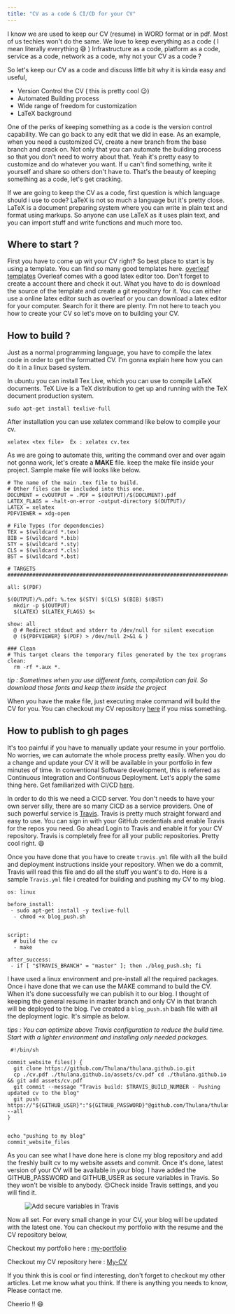 ```yaml
---
title: "CV as a code & CI/CD for your CV"
---
```

I know we are used to keep our CV (resume) in WORD format or in pdf. Most of us techies won't do the same. We love to keep everything as a code ( I mean literally everything :sweat_smile: ) Infrastructure as a code, platform as a code, service as a code, network as a code, why not your CV as a code ?

So let's keep our CV as a code and discuss little bit why it is kinda easy and useful,

 - Version Control the CV ( this is pretty cool :wink:)
 - Automated Building process
 - Wide range of freedom for customization 
 - LaTeX background

One of the perks of keeping something as a code is the version control capability. We can go back to any edit that we did in ease.  As an example, when you need a customized CV, create a new branch from the base branch and crack on. Not only that you can automate the building process so that you don't need to worry about that. Yeah it's pretty easy to customize and do whatever you want. If u can't find something, write it yourself and share so others don't have to. That's the beauty of keeping something as a code, let's get cracking.

If we are going to keep the CV as a code, first question is which language should i use to code? LaTeX is not so much a language but it's pretty close. LaTeX is a document preparing system where you can write in plain text and format using markups. So anyone can use LaTeX as it uses plain text, and you can import stuff and write functions and much more too. 

## Where to start ?

First you have to come up wit your CV right? So best place to start is by using a template. You can find so many good templates here. [overleaf templates](https://www.overleaf.com/latex/templates) Overleaf comes with a good latex editor too. Don't forget to create a account there and check it out. What you have to do is download the source of the template and create a git repository for it. You can either use a online latex editor such as overleaf or you can download a latex editor for your computer. Search for it there are plenty. I'm not here to teach you how to create your CV so let's move on to building your CV.

## How to build ?

Just as a normal programming language, you have to compile the latex code in order to get the formatted CV. I'm gonna explain here how you can do it in a linux based system. 

In ubuntu you can install Tex Live, which you can use to compile LaTeX documents. TeX Live is a TeX distribution to get up and running with the TeX document production system. 

    sudo apt-get install texlive-full

After installation you can use xelatex command like below to compile your cv.

    xelatex <tex file>  Ex : xelatex cv.tex

As we are going to automate this, writing the command over and over again not gonna work, let's create a **MAKE** file. keep the make file inside your project. Sample make file will looks like below.

    # The name of the main .tex file to build.  
    # Other files can be included into this one.  
    DOCUMENT = cvOUTPUT = .PDF = $(OUTPUT)/$(DOCUMENT).pdf  
    LATEX_FLAGS = -halt-on-error -output-directory $(OUTPUT)/
    LATEX = xelatex
    PDFVIEWER = xdg-open  
    
    # File Types (for dependencies)  
    TEX = $(wildcard *.tex)
    BIB = $(wildcard *.bib)
    STY = $(wildcard *.sty)
    CLS = $(wildcard *.cls)
    BST = $(wildcard *.bst)  
      
    # TARGETS  
    ###############################################################################  
      
    all: $(PDF)  
      
    $(OUTPUT)/%.pdf: %.tex $(STY) $(CLS) $(BIB) $(BST)  
      mkdir -p $(OUTPUT)  
      $(LATEX) $(LATEX_FLAGS) $<  
      
    show: all  
      @ # Redirect stdout and stderr to /dev/null for silent execution  
      @ (${PDFVIEWER} $(PDF) > /dev/null 2>&1 & )  
      
    ### Clean  
    # This target cleans the temporary files generated by the tex programs  
    clean:  
      rm -rf *.aux *.

  *tip :  Sometimes when you use different fonts, compilation can fail. So download those fonts and keep them inside the project* 

When you have the make file, just executing make command will build the CV for you. You can checkout my CV repository [here](https://github.com/Thulana/My-CV) if you miss something. 

## How to publish to gh pages

It's too painful if you have to manually update your resume in your portfolio. No worries, we  can automate the whole process pretty easily. When you do a change and update your CV it will be available in your portfolio in few minutes of time. In conventional Software development, this is referred as Continuous Integration and Continuous Deployment. Let's apply the same thing here. Get familiarized with CI/CD [here](https://dzone.com/articles/what-is-cicd).

In order to do this we need a CICD server. You don't needs to have your own server silly, there are so many CICD as a service providers. One of such powerful service is [Travis](https://travis-ci.org/).  Travis is pretty much straight forward and easy to use. You can sign in with your GitHub credentials and enable Travis for the repos you need. Go ahead Login to Travis and enable it for your CV repository. Travis is completely free for all your public repositories. Pretty cool right. :smile:

Once you have done that you have to create `travis.yml` file with all the build and deployment instructions inside your repository. When we do a commit, Travis will read this file and do all the stuff you want's to do. Here is a sample `Travis.yml` file i created for building and pushing my CV to my blog.


    os: linux  
      
    before_install:  
     - sudo apt-get install -y texlive-full  
      - chmod +x blog_push.sh  
      
      
    script:  
      # build the cv  
      - make  
      
    after_success:  
     - if [ "$TRAVIS_BRANCH" = "master" ]; then ./blog_push.sh; fi

I have used a linux environment and pre-install all the required packages.  Once i have done that we can use the MAKE command to build the CV.  When it's done successfully we can publish it to our blog. I thought of keeping the general resume in master branch and only CV in that branch will be deployed to the blog. I've created a `blog_push.sh` bash file with all the deployment logic. It's simple as below.

*tips : You can optimize above Travis configuration to reduce the build time. Start with a lighter environment and installing only needed packages.* 
   

     #!/bin/sh  
      
    commit_website_files() {  
      git clone https://github.com/Thulana/thulana.github.io.git  
      cp ./cv.pdf ./thulana.github.io/assets/cv.pdf cd ./thulana.github.io && git add assets/cv.pdf  
      git commit --message "Travis build: $TRAVIS_BUILD_NUMBER - Pushing updated cv to the blog"   
      git push https://"${GITHUB_USER}":"${GITHUB_PASSWORD}"@github.com/Thulana/thulana.github.io.git --all  
    }  
      
      
    echo "pushing to my blog"  
    commit_website_files

As you can see what I have done here is clone my blog repository and add the freshly built cv to my website assets and commit. Once it's done, latest version of your CV will be available in your blog. I have added the GITHUB_PASSWORD and GITHUB_USER as secure variables in Travis. So they won't be visible to anybody. :wink:Check inside Travis settings, and you will find it. 

<figure>
  <img src="{{ base_path }}/images/post3-pic1.png" alt="Add secure variables in Travis">
</figure>

Now all set. For every small change in your CV, your blog will be updated with the latest one. You can checkout my portfolio with the resume and the CV repository below,  


Checkout my portfolio here : [my-portfolio](http://www.virtualdump.tk/portfolio/my-portfolio/)

Checkout my CV repository here : [My-CV](https://github.com/Thulana/My-CV)

If you think this is cool or find interesting, don't forget to checkout my other articles. Let me know what you think. If there is anything you needs to know, Please contact me. 

Cheerio !! :smile:


				